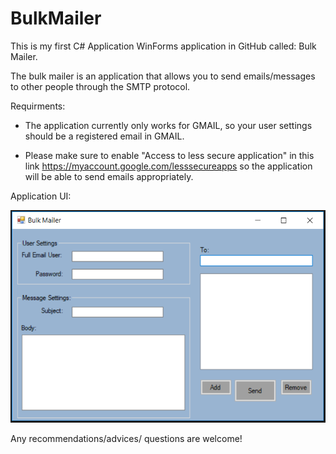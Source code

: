 # BulkMailer

This is my first C# Application WinForms application in GitHub called: Bulk Mailer.

The bulk mailer is an application that allows you to send emails/messages to 
other people through the SMTP protocol.

Requirments:

- The application currently only works for GMAIL, so your user settings should be
a registered email in GMAIL.

- Please make sure to enable "Access to less secure application" in this link https://myaccount.google.com/lesssecureapps 
so the application will be able to send emails appropriately.

Application UI:

![alt text](https://github.com/davidplo4545/BulkMailer/blob/master/BulkMailer/mailerUI.png)

Any recommendations/advices/ questions are welcome!
